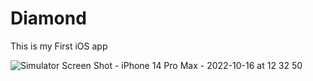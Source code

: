 # Diamond

This is my First iOS app

![Simulator Screen Shot - iPhone 14 Pro Max - 2022-10-16 at 12 32 50](https://user-images.githubusercontent.com/101461017/196022834-8df48054-3b3c-4b76-8c06-11bcdd1d24dd.png)

